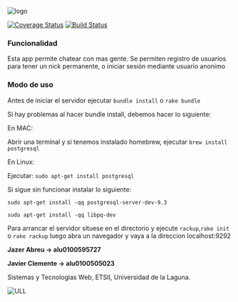 ![logo](http://i1377.photobucket.com/albums/ah55/Jazer_Abreu/onlinelogomaker-111814-2428111814-2431_zpsff57c4e7.png)

[![Coverage Status](https://coveralls.io/repos/alu0100595727/sytw_practica6_chat/badge.png)](https://coveralls.io/r/alu0100595727/sytw_practica6_chat)
[![Build Status](https://travis-ci.org/alu0100595727/sytw_practica6_chat.svg?branch=master)](https://travis-ci.org/alu0100595727/sytw_practica6_chat)

### Funcionalidad

Esta app permite chatear con mas gente. Se permiten registro de usuarios para tener un nick permanente, o iniciar sesión mediante usuario anonimo

### Modo de uso

Antes de iniciar el servidor ejecutar `bundle install` o `rake bundle`

Si hay problemas al hacer bundle install, debemos hacer lo siguiente:

En MAC:

Abrir una terminal y si tenemos instalado homebrew, ejecutar `brew install postgresql`

En Linux:

Ejecutar: `sudo apt-get install postgresql`

Si sigue sin funcionar instalar lo siguiente:

`sudo apt-get install -qq postgresql-server-dev-9.3`

`sudo apt-get install -qq libpq-dev`

Para arrancar el servidor situese en el directorio y ejecute `rackup`,`rake init` o `rake rackup` luego abra un navegador y vaya a la direccion localhost:9292

**Jazer Abreu -> alu0100595727**

**Javier Clemente -> alu0100505023**

Sistemas y Tecnologias Web, ETSII, Universidad de la Laguna.

![ULL](http://www.ull.es/Public/images/wull/logo.gif)
